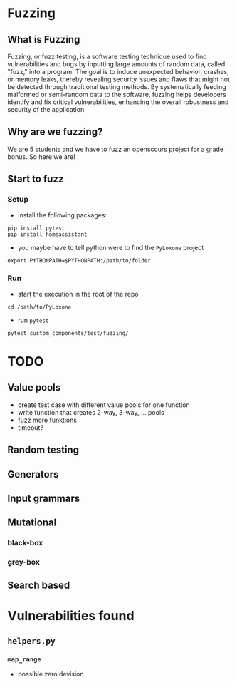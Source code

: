 # Fuzzing
## What is Fuzzing
Fuzzing, or fuzz testing, is a software testing technique used to find vulnerabilities and bugs by inputting large amounts of random data, called "fuzz," into a program. 
The goal is to induce unexpected behavior, crashes, or memory leaks, thereby revealing security issues and flaws that might not be detected through traditional testing methods. 
By systematically feeding malformed or semi-random data to the software, fuzzing helps developers identify and fix critical vulnerabilities, enhancing the overall robustness and security of the application.

## Why are we fuzzing?
We are 5 students and we have to fuzz an openscours project for a grade bonus. 
So here we are!

## Start to fuzz
### Setup
- install the following packages:
```shell
pip install pytest
pip install homeassistant
```
- you maybe have to tell python were to find the `PyLoxone` project 
```shell
export PYTHONPATH=$PYTHONPATH:/path/to/folder
```
### Run
- start the execution in the root of the repo
```shell
cd /path/to/PyLoxone
```
- run `pytest`
```shell
pytest custom_components/test/fuzzing/
```

# TODO
## Value pools
- create test case with different value pools for one function
- write function that creates 2-way, 3-way, ... pools
- fuzz more funktions
- timeout?

## Random testing

## Generators

## Input grammars

## Mutational 
### black-box
### grey-box

## Search based

# Vulnerabilities found
## `helpers.py`
### `map_range`
- possible zero devision
